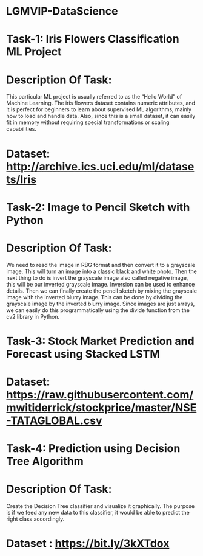 # LGMVIP-DataScience

# Task-1: Iris Flowers Classification ML Project

# Description Of Task:
This particular ML project is usually referred to as the “Hello World” of Machine Learning. The iris flowers dataset contains numeric attributes, and it is perfect for beginners to learn about supervised ML algorithms, mainly how to load and handle data. Also, since this is a small dataset, it can easily fit in memory without requiring special transformations or scaling capabilities.

# Dataset: http://archive.ics.uci.edu/ml/datasets/Iris



# Task-2: Image to Pencil Sketch with Python

# Description Of Task:
We need to read the image in RBG format and then convert it to a grayscale image. This will turn an image into a classic black and white photo. Then the next thing to do is invert the grayscale image also called negative image, this will be our inverted grayscale image. Inversion can be used to enhance details. Then we can finally create the pencil sketch by mixing the grayscale image with the inverted blurry image. This can be done by dividing the grayscale image by the inverted blurry image. Since images are just arrays, we can easily do  this programmatically using the divide function from the cv2 library in Python.  



# Task-3: Stock Market Prediction and Forecast using Stacked LSTM

# Dataset:  https://raw.githubusercontent.com/mwitiderrick/stockprice/master/NSE-TATAGLOBAL.csv


# Task-4: Prediction using Decision Tree Algorithm

# Description Of Task:
Create the Decision Tree classifier and visualize it graphically.
The purpose is if we feed any new data to this classifier, it would be able to predict the right class accordingly.

# Dataset :  https://bit.ly/3kXTdox
